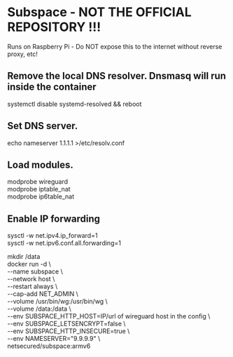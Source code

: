 # Subspace - NOT THE OFFICIAL REPOSITORY !!!

   
   
Runs on Raspberry Pi - Do NOT expose this to the internet without reverse proxy, etc!   
   
## Remove the local DNS resolver. Dnsmasq will run inside the container   
systemctl disable systemd-resolved && reboot   
   
## Set DNS server.   
echo nameserver 1.1.1.1 >/etc/resolv.conf
   
## Load modules.   
modprobe wireguard   
modprobe iptable_nat   
modprobe ip6table_nat   
   
## Enable IP forwarding   
sysctl -w net.ipv4.ip_forward=1   
sysctl -w net.ipv6.conf.all.forwarding=1   
   
mkdir /data   
docker run -d \   
    --name subspace \   
    --network host \   
    --restart always \   
    --cap-add NET_ADMIN \   
    --volume /usr/bin/wg:/usr/bin/wg \   
    --volume /data:/data \   
    --env SUBSPACE_HTTP_HOST=IP/url of wireguard host in the config \   
    --env SUBSPACE_LETSENCRYPT=false \   
    --env SUBSPACE_HTTP_INSECURE=true \   
    --env NAMESERVER="9.9.9.9" \   
    netsecured/subspace:armv6   

